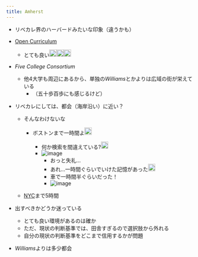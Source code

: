 ```yaml
---
title: Amherst
---
```


* リベカレ界のハーバードみたいな印象（違うかも）

* [Open Curriculum](Open%20Curriculum.md)
  
  * とても良い<img src='https://scrapbox.io/api/pages/blu3mo-public/blu3mo/icon' alt='blu3mo.icon' height="19.5"/><img src='https://scrapbox.io/api/pages/blu3mo-public/blu3mo/icon' alt='blu3mo.icon' height="19.5"/><img src='https://scrapbox.io/api/pages/blu3mo-public/blu3mo/icon' alt='blu3mo.icon' height="19.5"/>
* *Five College Consortium*
  
  * 他4大学も周辺にあるから、単独の*Williams*とかよりは広域の街が栄えている
    * （五十歩百歩にも感じるけど）
* リベカレにしては、都会（海岸沿い）に近い？
  
  * そんなわけないな
    
    * ボストンまで一時間よ<img src='https://scrapbox.io/api/pages/blu3mo-public/rickshinmi/icon' alt='rickshinmi.icon' height="19.5"/>

      * 何か検索を間違えている?<img src='https://scrapbox.io/api/pages/blu3mo-public/blu3mo/icon' alt='blu3mo.icon' height="19.5"/>
      * ![image](https://gyazo.com/73da6a451ac97da2fe33eaf77295f07c/thumb/1000)
        * おっと失礼...
        * あれ...一時間ぐらいでいけた記憶があった<img src='https://scrapbox.io/api/pages/blu3mo-public/rickshinmi/icon' alt='rickshinmi.icon' height="19.5"/>
        * 車で一時間半ぐらいだった！
        * ![image](https://gyazo.com/4914700d7d4d685faf224307fd8d8828/thumb/1000)
  * [NYC](NYC.md)まで5時間

* 出すべきかどうか迷っている
  
  * とても良い環境があるのは確か
  * ただ、現状の判断基準では、田舎すぎるので選択肢から外れる
  * 自分の現状の判断基準をどこまで信用するかが問題
* *Williams*よりは多少都会
